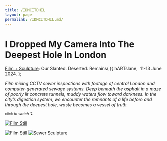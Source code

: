 ```yaml
---
title: /IDMCITDHIL
layout: page
permalink: /IDMCITDHIL.md/
---
```


# I Dropped My Camera Into The Deepest Hole In London
<ins>Film + Sculpture</ins>: Our Slanted. Deserted. Remains( ){
  hARTslane,  11-13 June 2024.
};  

*Film mixing CCTV sewer inspections with footage of central London and computer-generated sewage systems. Deep beneath the asphalt in a maze of poorly lit concrete tunnels, muddy waters flow toward darkness. In the city’s digestion system, we encounter the remnants of a life before and through the deepest hole, waste becomes a vessel of truth.*

  <sub>*click to watch ↴*</sub>
    
[<img alt="Film Still" class="centered-image" src="/pb.github.io/images/DroppedMyCamera_Tunnel.jpg" />](https://youtu.be/QwcH-mlLNd8)

<img alt="Film Still" class="centered-image" src="/pb.github.io/images/DroppedMyCamera_Street.jpg" />
<img alt="Sewer Sculpture" class="centered-image" src="/pb.github.io/images/DroppedMyCamera_Sewer.jpg" />
